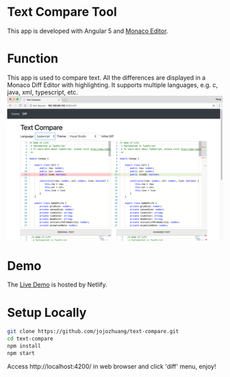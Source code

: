 # Text Compare Tool
This app is developed with Angular 5 and [Monaco Editor](https://github.com/Microsoft/monaco-editor).

# Function
This app is used to compare text. All the differences are displayed in a Monaco Diff Editor with highlighting. It supports multiple languages, e.g. c, java, xml, typescript, etc.
![image](/src/assets/textcompare.png)

# Demo
The [Live Demo](https://text-compare.netlify.com/) is hosted by Netlify.

# Setup Locally
```bash
git clone https://github.com/jojozhuang/text-compare.git
cd text-compare
npm install
npm start
```
Access http://localhost:4200/ in web browser and click 'diff' menu, enjoy!